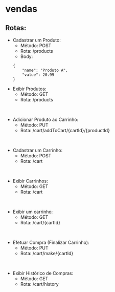 # vendas

## Rotas:
* Cadastrar um Produto:  
    * Método: POST
    * Rota: /products
    * Body: 
    ```
    {
	    "name": "Produto A",
	    "value": 20.99
    }
    ```
* Exibir Produtos: 
    * Método: GET
    * Rota: /products

<br/>

* Adicionar Produto ao Carrinho: 
    * Método: PUT
    * Rota: /cart/addToCart/{cartId}/{productId}    

<br/>

* Cadastrar um Carrinho: 
    * Método: POST
    * Rota: /cart

<br/>

* Exibir Carrinhos: 
    * Método: GET
    * Rota: /cart

<br/>

* Exibir um carrinho: 
    * Método: GET
    * Rota: /cart/{cartId}

<br/>

* Efetuar Compra (Finalizar Carrinho): 
    * Método: PUT
    * Rota: /cart/make/{cartId}

<br/>

* Exibir Histórico de Compras: 
    * Método: GET
    * Rota: /cart/history
